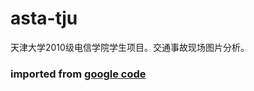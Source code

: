 # asta-tju
天津大学2010级电信学院学生项目。交通事故现场图片分析。

### imported from [google code](https://code.google.com/p/asta-tju/)
